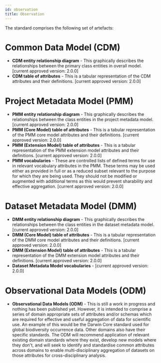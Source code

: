 ```yaml
---
id: observation
title: Observation
---
```

The standard comprises the following set of artefacts:
# Common Data Model (CDM)
  - **CDM entity relationship diagram** - This graphically describes the relationships between the primary class entities in overall model. [current approved version: 2.0.0]
  - **CDM table of attributes** - This is a tabular representation of the CDM attributes and their definitions. [current approved version: 2.0.0]
  
# Project Metadata Model (PMM)
  - **PMM entity relationship diagram** - This graphically describes the relationships between the class entities in the project metadata model. [current approved version: 2.0.0]
  - **PMM (Core Model) table of attributes** - This is a tabular representation of the PMM core model attributes and their definitions. [current approved version: 2.0.0]
  - **PMM (Extension Model) table of attributes** - This is a tabular representation of the PMM extension model attributes and their definitions. [current approved version: 2.0.0]
  - **PMM vocabularies** - These are controlled lists of defined terms for use in relevant vocabulary attributes in the PMM. These terms may be used either as provided in full or as a reduced subset relevant to the purpose for which they are being used. They should not be modified or augmented with additional terms as this would prevent sharability and effective aggregation. [current approved version: 2.0.0]
  
  
# Dataset Metadata Model (DMM)
  - **DMM entity relationship diagram** - This graphically describes the relationships between the class entities in the dataset metadata model. [current approved version: 2.0.0]
  - **DMM (Core Model) table of attributes** - This is a tabular representation of the DMM core model attributes and their definitions. [current approved version: 2.0.0]
  - **DMM (Extension Model) table of attributes** - This is a tabular representation of the DMM extension model attributes and their definitions. [current approved version: 2.0.0]
  - **Dataset Metadata Model vocabularies** -  [current approved version: 2.0.0]
  
# Observational Data Models (ODM)
  - **Observational Data Models (ODM)** - This is still a work in progress and nothing has been published yet. However, it is intended to comprise a series of domain appropriate sets of attributes and/or schemas which are required for effective and useful aggregation of data for scientific use. An example of this would be the Darwin Core standard used for global biodiversity occurrence data. Other domains also have their specific standards. The ODM will recommend application of relevant existing domain standards where they exist, develop new models where they don't, and will seek to identify and standardise common attributes across domains to enable multi-disciplinary aggregation of datasets on those attributes for cross-disciplinary analysis.